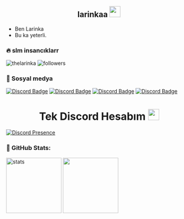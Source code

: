 <h2 align="center">larinkaa <img src="https://raw.githubusercontent.com/iampavangandhi/iampavangandhi/master/gifs/Hi.gif" width="30px"> </h2>


- Ben Larinka
- Bu ka yeterli.

<h3>🔥 slm insancıklarr</h3>
<img src="https://komarev.com/ghpvc/?username=thelarinka&label=Ziyaretçi%20Sayısı&color=552b75" alt="thelarinka" />
<img alt="followers" title="Github'dan Takip Et" src="https://img.shields.io/github/followers/thelarinka?color=236ad3&labelColor=1155ba&style=for-the-badge&logo=github&label=follower"/></a>
<h3>🌟 Sosyal medya</h3>

[![Discord Badge](https://img.shields.io/badge/Discord%20-7289DA.svg?&amp;style=for-the-badge&amp;logo=discord&amp;logoColor=white)](https://discord.com/users/897927430763839539)
[![Discord Badge](https://img.shields.io/badge/YouTube-ff0000.svg?&amp;style=for-the-badge&amp;logo=youtube&amp;logoColor=white)](https://www.youtube.com/channel/UCTt00lckorUwxR2gE7z9Cgg)
[![Discord Badge](https://img.shields.io/badge/Github%20-171515.svg?&amp;style=for-the-badge&amp;logo=github&amp;logoColor=white)](https://github.com/thelarinka)
[![Discord Badge](https://img.shields.io/badge/Twitter%20-171515.svg?&amp;style=for-the-badge&amp;logo=twitter&amp;logoColor=white)](https://www.twitter.com/thelarinka/)

<h1 align="center"> Tek Discord Hesabım <img src="https://raw.githubusercontent.com/iampavangandhi/iampavangandhi/master/gifs/Hi.gif" width="30px"> </h1>

[![Discord Presence](https://lanyard-profile-readme.vercel.app/api/897927430763839539)](https://discord.com/users/897927430763839539)

<h3 align="left">🍒 GitHub Stats:</h3>
<p align="left">
   <img src="https://github-readme-stats.vercel.app/api?username=thelarinka&count_private=true&show_icons=true&theme=midnight-purple&hide_border=true" width="%150" height="150px" alt="stats" />
   <img src="https://github-readme-stats.vercel.app/api/top-langs/?username=thelarinka&layout=compact&show_icons=true&theme=midnight-purple&hide_border=true"width="%100" height="150px" />
